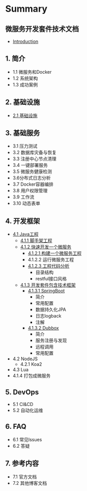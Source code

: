 # Summary

## 微服务开发套件技术文档

* [Introduction](README.md)

## 1. 简介

* 1.1 微服务和Docker
* 1.2 系统架构
* 1.3 成功案例

## 2. 基础设施

* [2.1 基础设施](12-ji-chu-she-shi.md)

## 3. 基础服务

* 3.1 压力测试
* 3.2 数据库灾备与恢复
* 3.3 注册中心节点清理
* 3.4 一键部署服务
* 3.5 微服务健康检测
* 3.6分布式日志分析
* 3.7 Docker容器编排
* 3.8 用户权限管理
* 3.9 工作流
* 3.10 动态表单

## 4. 开发框架

* [4.1 Java工程](4-kai-fa-kuang-jia/41-javagong-cheng.md)
  * [4.1.1 脚手架工程](4-kai-fa-kuang-jia/41-javagong-cheng/411-jiao-shou-jia-gong-cheng.md)
  * [4.1.2 快速开发一个微服务](4-kai-fa-kuang-jia/41-javagong-cheng/412-kuai-su-kai-fa-yi-ge-wei-fu-wu.md)
    * [4.1.2.1 构建一个微服务工程](4-kai-fa-kuang-jia/41-javagong-cheng/412-kuai-su-kai-fa-yi-ge-wei-fu-wu/4121-gou-jian-yi-ge-wei-fu-wu-gong-cheng.md)
    * 4.1.2.2 运行微服务工程
    * [4.1.2.3 工程代码分析](4-kai-fa-kuang-jia/41-javagong-cheng/412-kuai-su-kai-fa-yi-ge-wei-fu-wu/4123-gong-cheng-dai-ma-fen-xi.md)
      * 目录结构
      * restful接口风格
  * [4.1.3 开发套件包含技术框架](4-kai-fa-kuang-jia/41-javagong-cheng/413-kai-fa-tao-jian-bao-han-ji-zhu-kuang-jia.md)
    * [4.1.3.1 SpringBoot](4-kai-fa-kuang-jia/41-javagong-cheng/413-kai-fa-tao-jian-bao-han-ji-zhu-kuang-jia/4131-springboot.md)
      * 简介
      * 常用配置
      * 数据持久化JPA
      * 日志logback
      * 注解
    * [4.1.3.2 Dubbox](4-kai-fa-kuang-jia/41-javagong-cheng/413-kai-fa-tao-jian-bao-han-ji-zhu-kuang-jia/4132-dubbox.md)
      * 简介
      * 服务注册与发现
      * 远程调用
      * 常用配置
* 4.2 NodeJS
  * 4.2.1 Koa2
* 4.3 Lua
* 4.1.4 打包成微服务

## 5. DevOps

* 5.1 CI&CD
* 5.2 自动化运维

## 6. FAQ

* 6.1 常见Issues
* 6.2 答疑

## 7. 参考内容

* 7.1 官方文档
* 7.2 其他博客文档

